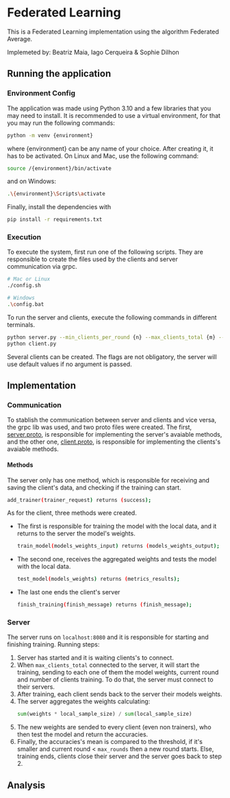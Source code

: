 # Federated Learning
This is a Federated Learning implementation using the algorithm Federated Average.

Implemeted by: Beatriz Maia, Iago Cerqueira & Sophie Dilhon

## Running the application
### Environment Config
The application was made using Python 3.10 and a few libraries that you may need to install.
It is recommended to use a virtual environment, for that you may run the following commands:

```sh
python -m venv {environment}
```

where {environment} can be any name of your choice. After creating it, it has to be activated. On Linux and Mac, use the following command:

```sh
source /{environment}/bin/activate
```

and on Windows:

```sh
.\{environment}\Scripts\activate
```

Finally, install the dependencies with

```sh
pip install -r requirements.txt
```

### Execution
To execute the system, first run one of the following scripts. They are responsible to create the files used by the clients and server communication via grpc.

```sh
# Mac or Linux
./config.sh

# Windows
.\config.bat
```

To run the server and clients, execute the following commands in different terminals. 
```sh
python server.py --min_clients_per_round {n} --max_clients_total {m} --max_rounds {r} --accuracy_threshold {a}
python client.py
```

Several clients can be created. The flags are not obligatory, the server will use default values if no argument is passed.

## Implementation

### Communication
To stablish the communication between server and clients and vice versa, the grpc lib was used, and two proto files were created. The first, [server.proto](proto/server.proto), is responsible for implementing the server's avaiable methods, and the other one, [client.proto](proto/client.proto), is responsible for implementing the clients's avaiable methods.

#### Methods

The server only has one method, which is responsible for receiving and saving the client's data, and checking if the training can start.
```sh
add_trainer(trainer_request) returns (success);
```

As for the client, three methods were created. 
- The first is responsible for training the model with the local data, and it returns to the server the model's weights. 
    ```sh
    train_model(models_weights_input) returns (models_weights_output);
    ```
- The second one, receives the aggregated weights and tests the model with the local data.
    ```sh
    test_model(models_weights) returns (metrics_results);
    ```
- The last one ends the client's server
    ```sh
    finish_training(finish_message) returns (finish_message);
    ```

### Server
The server runs on `localhost:8080` and it is responsible for starting and finishing training. Running steps:

1. Server has started and it is waiting clients's to connect.
2. When `max_clients_total` connected to the server, it will start the training, sending to each one of them the model weights, current round and number of clients training. To do that, the server must connect to their servers.
3. After training, each client sends back to the server their models weights.
4. The server aggregates the weights calculating:
    ```py
    sum(weights * local_sample_size) / sum(local_sample_size)
    ```
5. The new weights are sended to every client (even non trainers), who then test the model and return the accuracies.
6. Finally, the accuracies's mean is compared to the threshold, if it's smaller and current round < `max_rounds` then a new round starts. Else, training ends,  clients close their server and the server goes back to step 2.


## Analysis